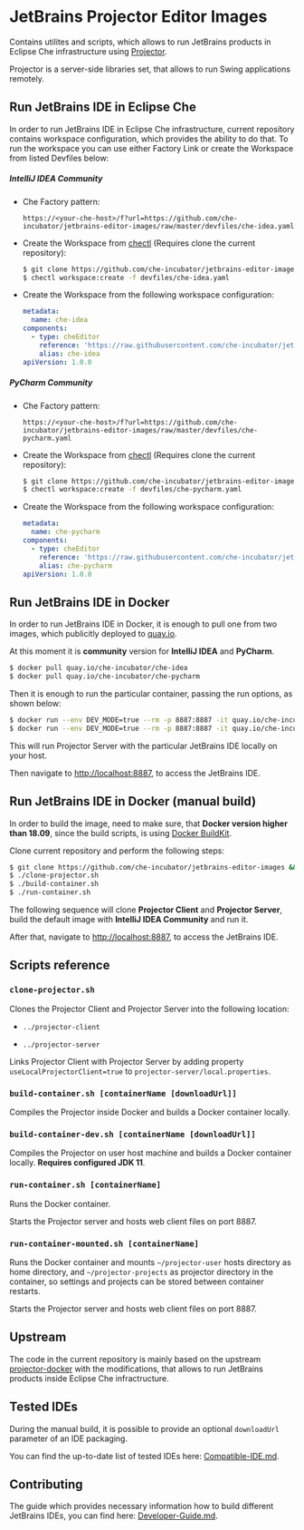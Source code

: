 # JetBrains Projector Editor Images

Contains utilites and scripts, which allows to run JetBrains products in Eclipse Che infrastructure using [Projector](https://github.com/JetBrains/projector-server).

Projector is a server-side libraries set, that allows to run Swing applications remotely.



## Run JetBrains IDE in Eclipse Che

In order to run JetBrains IDE in Eclipse Che infrastructure, current repository contains workspace configuration, which provides the ability to do that. To run the workspace you can use either Factory Link or create the Workspace from listed Devfiles below:

##### IntelliJ IDEA Community

- Che Factory pattern:

  ```
  https://<your-che-host>/f?url=https://github.com/che-incubator/jetbrains-editor-images/raw/master/devfiles/che-idea.yaml
  ```

- Create the Workspace from [chectl](https://github.com/che-incubator/chectl/) (Requires clone the current repository):

  ```sh
  $ git clone https://github.com/che-incubator/jetbrains-editor-images && cd jetbrains-editor-images
  $ chectl workspace:create -f devfiles/che-idea.yaml
  ```

- Create the Workspace from the following workspace configuration:

  ```yaml
  metadata:
    name: che-idea
  components:
    - type: cheEditor
      reference: 'https://raw.githubusercontent.com/che-incubator/jetbrains-editor-images/meta/che-idea-latest.meta.yaml'
      alias: che-idea
  apiVersion: 1.0.0
  ```

##### PyCharm Community

- Che Factory pattern:

  ```
  https://<your-che-host>/f?url=https://github.com/che-incubator/jetbrains-editor-images/raw/master/devfiles/che-pycharm.yaml
  ```

- Create the Workspace from [chectl](https://github.com/che-incubator/chectl/) (Requires clone the current repository):

  ```sh
  $ git clone https://github.com/che-incubator/jetbrains-editor-images && cd jetbrains-editor-images
  $ chectl workspace:create -f devfiles/che-pycharm.yaml
  ```

- Create the Workspace from the following workspace configuration:

  ```yaml
  metadata:
    name: che-pycharm
  components:
    - type: cheEditor
      reference: 'https://raw.githubusercontent.com/che-incubator/jetbrains-editor-images/meta/che-pycharm-latest.meta.yaml'
      alias: che-pycharm
  apiVersion: 1.0.0
  ```



## Run JetBrains IDE in Docker

In order to run JetBrains IDE in Docker, it is enough to pull one from two images, which publicitly deployed to [quay.io](https://quay.io/).

At this moment it is **community** version for **IntelliJ IDEA** and **PyCharm**.

```sh
$ docker pull quay.io/che-incubator/che-idea
$ docker pull quay.io/che-incubator/che-pycharm
```

Then it is enough to run the particular container, passing the run options, as shown below:

```sh
$ docker run --env DEV_MODE=true --rm -p 8887:8887 -it quay.io/che-incubator/che-idea
$ docker run --env DEV_MODE=true --rm -p 8887:8887 -it quay.io/che-incubator/che-pycharm
```

This will run Projector Server with the particular JetBrains IDE locally on your host.

Then navigate to [http://localhost:8887](http://localhost:8887), to access the JetBrains IDE.



## Run JetBrains IDE in Docker (manual build)

In order to build the image, need to make sure, that **Docker version higher than 18.09**, since the build scripts, is using [Docker BuildKit](https://docs.docker.com/develop/develop-images/build_enhancements/).

Clone current repository and perform the following steps:

```sh
$ git clone https://github.com/che-incubator/jetbrains-editor-images && cd jetbrains-editor-images
$ ./clone-projector.sh
$ ./build-container.sh
$ ./run-container.sh
```

The following sequence will clone **Projector Client** and **Projector Server**, build the default image with **IntelliJ IDEA Community** and run it.

After that, navigate to [http://localhost:8887](http://localhost:8887), to access the JetBrains IDE.



## Scripts reference

### `clone-projector.sh`

Clones the Projector Client and Projector Server into the following location:

- `../projector-client`

- `../projector-server`

Links Projector Client with Projector Server by adding property `useLocalProjectorClient=true` to `projector-server/local.properties`.

### `build-container.sh [containerName [downloadUrl]]`

Compiles the Projector inside Docker and builds a Docker container locally.

### `build-container-dev.sh [containerName [downloadUrl]]`

Compiles the Projector on user host machine and builds a Docker container locally. **Requires configured JDK 11**.

### `run-container.sh [containerName]`

Runs the Docker container.

Starts the Projector server and hosts web client files on port 8887.

### `run-container-mounted.sh [containerName]`

Runs the Docker container and mounts `~/projector-user` hosts directory as home directory, and `~/projector-projects` as projector directory in the container, so settings and projects can be stored between container restarts.

Starts the Projector server and hosts web client files on port 8887.



## Upstream

The code in the current repository is mainly based on the upstream [projector-docker](https://github.com/JetBrains/projector-docker) with the modifications, that allows to run JetBrains products inside Eclipse Che infractructure.



## Tested IDEs

During the manual build, it is possible to provide an optional `downloadUrl` parameter of an IDE packaging.

You can find the up-to-date list of tested IDEs here: [Compatible-IDE.md](doc/Compatible-IDE.md).



## Contributing

The guide which provides necessary information how to build different JetBrains IDEs, you can find here: [Developer-Guide.md](doc/Developer-Guide.md).